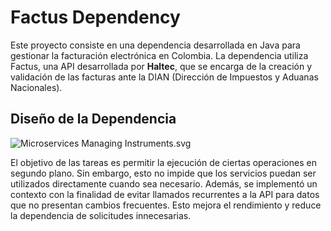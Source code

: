 # Factus Dependency
Este proyecto consiste en una dependencia desarrollada en Java
para gestionar la facturación electrónica en Colombia.
La dependencia utiliza Factus, una API desarrollada por
**Haltec**, que se encarga de la creación y validación
de las facturas ante la DIAN (Dirección de Impuestos y
Aduanas Nacionales).

## Diseño de la Dependencia
![Microservices Managing Instruments.svg](docs/Diseño%20de%20Factus%20Dependency.svg)

El objetivo de las tareas es permitir la ejecución de
ciertas operaciones en segundo plano. Sin embargo, esto
no impide que los servicios puedan ser utilizados
directamente cuando sea necesario. 
Además, se implementó un contexto con la finalidad de evitar
llamados recurrentes a la API para datos que no presentan
cambios frecuentes. Esto mejora el rendimiento y reduce la
dependencia de solicitudes innecesarias.
